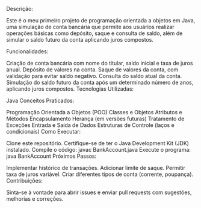 Descrição:

Este é o meu primeiro projeto de programação orientada a objetos em Java, uma simulação de conta bancária que permite aos usuários realizar operações básicas como depósito, saque e consulta de saldo, além de simular o saldo futuro da conta aplicando juros compostos.

Funcionalidades:

Criação de conta bancária com nome do titular, saldo inicial e taxa de juros anual.
Depósito de valores na conta.
Saque de valores da conta, com validação para evitar saldo negativo.
Consulta do saldo atual da conta.
Simulação do saldo futuro da conta após um determinado número de anos, aplicando juros compostos.
Tecnologias Utilizadas:

Java
Conceitos Praticados:

Programação Orientada a Objetos (POO)
Classes e Objetos
Atributos e Métodos
Encapsulamento
Herança (em versões futuras)
Tratamento de Exceções
Entrada e Saída de Dados
Estruturas de Controle (laços e condicionais)
Como Executar:

Clone este repositório.
Certifique-se de ter o Java Development Kit (JDK) instalado.
Compile o código: javac BankAccount.java
Execute o programa: java BankAccount
Próximos Passos:

Implementar histórico de transações.
Adicionar limite de saque.
Permitir taxa de juros variável.
Criar diferentes tipos de conta (corrente, poupança).
Contribuições:

Sinta-se à vontade para abrir issues e enviar pull requests com sugestões, melhorias e correções.
